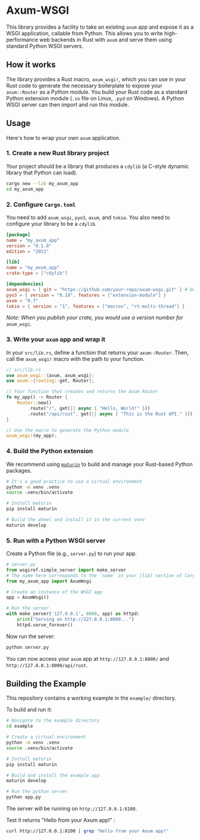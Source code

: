 # Axum-WSGI

This library provides a facility to take an existing `axum` app and expose it as a WSGI application, callable from Python. This allows you to write high-performance web backends in Rust with `axum` and serve them using standard Python WSGI servers.

## How it works

The library provides a Rust macro, `axum_wsgi!`, which you can use in your Rust code to generate the necessary boilerplate to expose your `axum::Router` as a Python module. You build your Rust code as a standard Python extension module (`.so` file on Linux, `.pyd` on Windows). A Python WSGI server can then import and run this module.

## Usage

Here's how to wrap your own `axum` application.

### 1. Create a new Rust library project

Your project should be a library that produces a `cdylib` (a C-style dynamic library that Python can load).

```bash
cargo new --lib my_axum_app
cd my_axum_app
```

### 2. Configure `Cargo.toml`

You need to add `axum_wsgi`, `pyo3`, `axum`, and `tokio`. You also need to configure your library to be a `cdylib`.

```toml
[package]
name = "my_axum_app"
version = "0.1.0"
edition = "2021"

[lib]
name = "my_axum_app"
crate-type = ["cdylib"]

[dependencies]
axum_wsgi = { git = "https://github.com/your-repo/axum-wsgi.git" } # Or use a path dependency
pyo3 = { version = "0.18", features = ["extension-module"] }
axum = "0.7"
tokio = { version = "1", features = ["macros", "rt-multi-thread"] }
```
*Note: When you publish your crate, you would use a version number for `axum_wsgi`.*

### 3. Write your `axum` app and wrap it

In your `src/lib.rs`, define a function that returns your `axum::Router`. Then, call the `axum_wsgi!` macro with the path to your function.

```rust
// src/lib.rs
use axum_wsgi::{axum, axum_wsgi};
use axum::{routing::get, Router};

// Your function that creates and returns the Axum Router
fn my_app() -> Router {
    Router::new()
        .route("/", get(|| async { "Hello, World!" }))
        .route("/api/rust", get(|| async { "This is the Rust API." }))
}

// Use the macro to generate the Python module
axum_wsgi!(my_app);
```

### 4. Build the Python extension

We recommend using [`maturin`](https://www.maturin.rs/) to build and manage your Rust-based Python packages.

```bash
# It's a good practice to use a virtual environment
python -m venv .venv
source .venv/bin/activate

# Install maturin
pip install maturin

# Build the wheel and install it in the current venv
maturin develop
```

### 5. Run with a Python WSGI server

Create a Python file (e.g., `server.py`) to run your app.

```python
# server.py
from wsgiref.simple_server import make_server
# The name here corresponds to the `name` in your [lib] section of Cargo.toml
from my_axum_app import AxumWsgi

# Create an instance of the WSGI app
app = AxumWsgi()

# Run the server
with make_server('127.0.0.1', 8000, app) as httpd:
    print("Serving on http://127.0.0.1:8000...")
    httpd.serve_forever()
```

Now run the server:
```bash
python server.py
```
You can now access your `axum` app at `http://127.0.0.1:8000/` and `http://127.0.0.1:8000/api/rust`.

## Building the Example

This repository contains a working example in the `example/` directory.

To build and run it:
```bash
# Navigate to the example directory
cd example

# Create a virtual environment
python -m venv .venv
source .venv/bin/activate

# Install maturin
pip install maturin

# Build and install the example app
maturin develop

# Run the python server
python app.py
```
The server will be running on `http://127.0.0.1:8100`.

Test it returns "Hello from your Axum app!" :

```bash
curl http://127.0.0.1:8100 | grep "Hello from your Axum app!"
```

